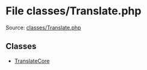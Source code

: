 File classes/Translate.php
=========

Source: [classes/Translate.php](https://github.com/PrestaShop/PrestaShop/blob/1.6.0.11/classes/Translate.php)


Classes
-------

* [TranslateCore](class.TranslateCore.md)

